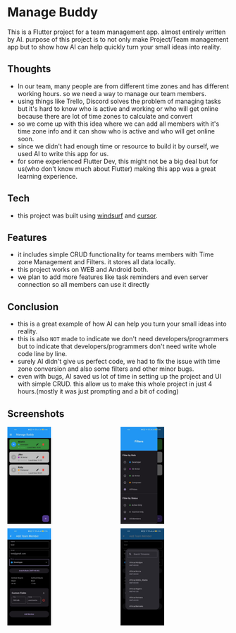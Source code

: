 # Manage Buddy

This is a Flutter project for a team management app. almost entirely written by AI. purpose of this project is to not only make Project/Team management app but to show how AI can help quickly turn your small ideas into reality.


## Thoughts 
- In our team, many people are from different time zones and has different working hours. so we need a way to manage our team members.
- using things like Trello, Discord solves the problem of managing tasks but it's hard to know who is active and working or who will get online because there are lot of time zones to calculate and convert
- so we come up with this idea where we can add all members with it's time zone info and it can show who is active and who will get online soon.
- since we didn't had enough time or resource to build it by ourself, we used AI to write this app for us.
- for some experienced Flutter Dev, this might not be a big deal but for us(who don't know much about Flutter) making this app was a great learning experience.

## Tech
- this project was built using [windsurf](https://codeium.com/windsurf) and [cursor](https://www.cursor.com/).

## Features
- it includes simple CRUD functionality for teams members with Time zone Management and Filters. it stores all data locally.
- this project works on WEB and Android both.
- we plan to add more features like task reminders and even server connection so all members can use it directly

## Conclusion
- this is a great example of how AI can help you turn your small ideas into reality.
- this is also `NOT` made to indicate we don't need developers/programmers but to indicate that developers/programmers don't need write whole code line by line.
- surely AI didn't give us perfect code, we had to fix the issue with time zone conversion and also some filters and other minor bugs.
- even with bugs, AI saved us lot of time in setting up the project and UI with simple CRUD. this allow us to make this whole project in just 4 hours.(mostly it was just prompting and a bit of coding)

## Screenshots

<div style="display: grid; grid-template-columns: repeat(2, minmax(150px, 1fr)); gap: 10px;">
  <img src="ScreenShots/1.jpg" alt="Laravel Gigapay cover" style="width: 40%; height: auto;">
  <img src="ScreenShots/2.jpg" alt="Laravel Gigapay cover" style="width: 40%; height: auto;">
  <img src="ScreenShots/3.jpg" alt="Laravel Gigapay cover" style="width: 40%; height: auto;">
  <img src="ScreenShots/4.jpg" alt="Laravel Gigapay cover" style="width: 40%; height: auto;">
</div>

